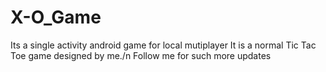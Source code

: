 # X-O_Game
Its a single activity android game for local mutiplayer
It is a normal Tic Tac Toe game designed by me./n
Follow me for such more updates

